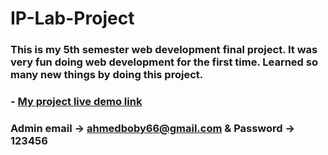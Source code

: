 # IP-Lab-Project

### This is my 5th semester web development final project. It was very fun doing web development for the first time. Learned so many new things by doing this project.

### - [My project live demo link](http://library66.tech/) 


### Admin email -> ahmedboby66@gmail.com & Password -> 123456 
